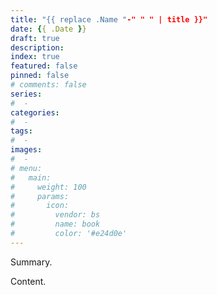 ```yaml
---
title: "{{ replace .Name "-" " " | title }}"
date: {{ .Date }}
draft: true
description: 
index: true
featured: false
pinned: false
# comments: false
series:
#  - 
categories:
#  - 
tags:
#  - 
images:
#  - 
# menu:
#   main:
#     weight: 100
#     params:
#       icon:
#         vendor: bs
#         name: book
#         color: '#e24d0e'
---
```


Summary.

<!--more-->

Content.


<div id="content-comments" class="hb-blog-post-comments mb-5">
     <div id="fb-root"></div>
     <script async defer crossorigin="anonymous" src="https://connect.facebook.net/en_US/sdk.js#xfbml=1&version=v16.0&appId=6448369525193572&autoLogAppEvents=1" nonce="QsVKnDbf"></script>
<div align="center">
          <div class="fb-comments" data-href="https://bdmeter.info/" data-width="" data-numposts="5"></div>
</div>
</div>